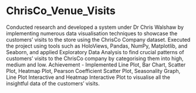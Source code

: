 # ChrisCo_Venue_Visits
Conducted research and developed a system under Dr Chris Walshaw by implementing numerous data visualisation techniques to showcase the customers’ visits to the store using the ChrisCo Company dataset.
Executed the project using tools such as HoloViews, Pandas, NumPy, Matplotlib, and Seaborn, and applied Exploratory Data Analysis to find crucial patterns of customers’ visits to the ChrisCo company by categorising them into high, medium and low.
Achievement - Implemented Line Plot, Bar Chart, Scatter Plot, Heatmap Plot, Pearson Coefficient Scatter Plot, Seasonality Graph, Line Plot Interactive and Heatmap Interactive Plot to visualise all the insightful data of the customers’ visits.
